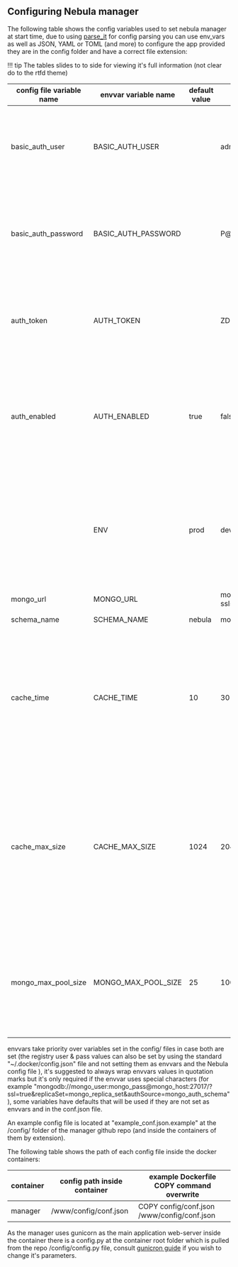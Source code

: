 ## Configuring Nebula manager

The following table shows the config variables used to set nebula manager at start time, due to using [parse_it](https://github.com/naorlivne/parse_it) for config parsing you can use env_vars as well as JSON, YAML or TOML (and more) to configure the app provided they are in the config folder and have a correct file extension:

!!! tip
    The tables slides to to side for viewing it's full information (not clear do to the rtfd theme)

| config file variable name          | envvar variable name             | default value                | example value                                                                                                        | type   | description                                                                                                                                                                                                                                                                                           | required |
|------------------------------------|----------------------------------|------------------------------|----------------------------------------------------------------------------------------------------------------------|--------|-------------------------------------------------------------------------------------------------------------------------------------------------------------------------------------------------------------------------------------------------------------------------------------------------------|----------|
| basic_auth_user                    | BASIC_AUTH_USER                  |                              | admin                                                                                                                | string | the basic auth user used to secure the manager - unless you set auth_enabled=false you must configure either basic_auth (user & pass) or token auth                                                                                                                                                   | no       |
| basic_auth_password                | BASIC_AUTH_PASSWORD              |                              | P@ssw0rd                                                                                                             | string | the basic auth password used to secure the api-manger - unless you set auth_enabled=false you must configure either basic_auth (user & pass) or token auth                                                                                                                                            | no       |
| auth_token                         | AUTH_TOKEN                       |                              | ZDMwN2JmYjBmODliMDRmOTViZDlkYmJl                                                                                     | string | the bearer token to use to secure the api-manager - unless you set auth_enabled=false you must configure either basic_auth (user & pass) or token auth                                                                                                                                                | no       |
| auth_enabled                       | AUTH_ENABLED                     | true                         | false                                                                                                                | bool   | defaults to true, if set to false will disable basic auth on nebula-api, setting to false is only recommended to be used if you are using an upstream LB\web server that handles the basic-auth for you instead                                                                                       | yes      |
|                                    | ENV                              | prod                         | dev                                                                                                                  | string | envvar only, defaults to "prod", if set to "dev" will use flask built-in web server on port 5000 to make devs life a tad easier, unless your developing new features to nebula or hunting down a bug in it best to not include it at all                                                              | no       |
| mongo_url                          | MONGO_URL                        |                              | mongodb://mongo_user:mongo_pass@mongo_host:27017/?ssl=true&replicaSet=mongo_replica_set&authSource=mongo_auth_schema | string | mongo URI string                                                                                                                                                                                                                                                                                      | yes      |
| schema_name                        | SCHEMA_NAME                      | nebula                       | mongo_schema                                                                                                         | string | mongo schema name                                                                                                                                                                                                                                                                                     | yes      |
| cache_time                         | CACHE_TIME                       | 10                           | 30                                                                                                                   | int    | the amount of time (in seconds) the cache will be kept before the manager will check in with the backend DB to grab any changes, the higher this number the less frequent changes will take affect on the workers & the less load there will be on the DB                                             | yes      |
| cache_max_size                     | CACHE_MAX_SIZE                   | 1024                         | 2048                                                                                                                 | int    | the maximum number of device_groups that will be kept in cache, if you have more device_groups then this number the LRU device_group will be evicted from the cache so for best performance best to make sure this number is higher then the maximum amount of device_group                           | yes      |
| mongo_max_pool_size                | MONGO_MAX_POOL_SIZE              | 25                           | 100                                                                                                                  | int    | the size of the connection pool between the manager and the backend MongoDB - a good rule of thumb is to have 3 for each device_group in the cluster but no more then 100 at most                                                                                                                     | yes      |


envvars take priority over variables set in the config/ files in case both are set (the registry user & pass values can also be set by using the standard "~/.docker/config.json" file and not setting them as envvars and the Nebula config file ), it's suggested to always wrap envvars values in quotation marks but it's only required if the envvar uses special characters (for example "mongodb://mongo_user:mongo_pass@mongo_host:27017/?ssl=true&replicaSet=mongo_replica_set&authSource=mongo_auth_schema"), some variables have defaults that will be used if they are not set as envvars and in the conf.json file.

An example config file is located at "example_conf.json.example" at the /config/ folder of the manager github repo (and inside the containers of them by extension).

The following table shows the path of each config file inside the docker containers:

| container      | config path inside container | example Dockerfile COPY command overwrite       |
|----------------|------------------------------|-------------------------------------------------|
| manager        | /www/config/conf.json        | COPY config/conf.json /www/config/conf.json     |

As the manager uses gunicorn as the main application web-server inside the container there is a config.py at the container root folder which is pulled from the repo /config/config.py file, consult [gunicron guide](http://docs.gunicorn.org/en/stable/index.html) if you wish to change it's parameters.
